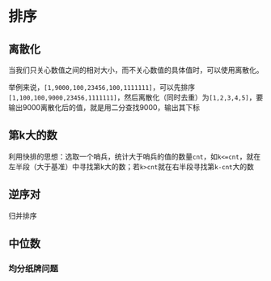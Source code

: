 # 排序

## 离散化

当我们只关心数值之间的相对大小，而不关心数值的具体值时，可以使用离散化。

举例来说，`[1,9000,100,23456,100,1111111]`，可以先排序`[1,100,100,9000,23456,1111111]`，然后离散化（同时去重）为`[1,2,3,4,5]`，要输出9000离散化后的值，就是用二分查找9000，输出其下标

## 第k大的数

利用快排的思想：选取一个哨兵，统计大于哨兵的值的数量`cnt`，如`k<=cnt`，就在左半段（大于基准）中寻找第k大的数；若`k>cnt`就在右半段寻找第`k-cnt`大的数

## 逆序对

归并排序

## 中位数

### 均分纸牌问题


